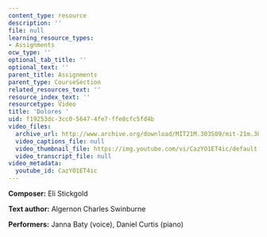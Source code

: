 ```yaml
---
content_type: resource
description: ''
file: null
learning_resource_types:
- Assignments
ocw_type: ''
optional_tab_title: ''
optional_text: ''
parent_title: Assignments
parent_type: CourseSection
related_resources_text: ''
resource_index_text: ''
resourcetype: Video
title: 'Dolores '
uid: f19253dc-3cc0-5647-4fe7-ffe8cfc5fd4b
video_files:
  archive_url: http://www.archive.org/download/MIT21M.303S09/mit-21m.303-s09-song3_300k.mp4
  video_captions_file: null
  video_thumbnail_file: https://img.youtube.com/vi/CazYO1ET4ic/default.jpg
  video_transcript_file: null
video_metadata:
  youtube_id: CazYO1ET4ic
---
```


**Composer:** Eli Stickgold

**Text author:** Algernon Charles Swinburne

**Performers:** Janna Baty (voice), Daniel Curtis (piano)